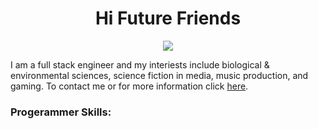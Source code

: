 <div align='center'>
  <h1 align="center">Hi Future Friends</h1>
  <img src='https://media.tenor.com/LpusevBDmLoAAAAM/anime-blush.gif](https://gifdb.com/images/high/anime-banner-gif-file-4345kb-0gto9nqez3pye33n.gif'>
<p>
</div>
I am a full stack engineer and my interiests include biological & environmental sciences, science fiction in media, music production, and gaming. To contact me or for more information click <a href="rin-eleven.com">here</a>.
</p>
<h3>Progerammer Skills:</h3>

